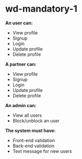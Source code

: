 # wd-mandatory-1

**An user can:**
* View profile
* Signup
* Login
* Update profile
* Delete profile

**A partner can:**
* View profile
* Signup
* Login
* Update profile
* Delete profile

**An admin can:**
* View all users
* Block/unblock an user

**The system must have:**
* Front-end validation
* Back-end validation
* Text message for new users

